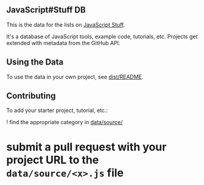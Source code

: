JavaScript#Stuff DB
---

This is the data for the lists on [JavaScript Stuff](https://www.javascriptstuff.com/).

It's a database of JavaScript tools, example code, tutorials, etc. Projects get extended with metadata from the GitHub API.



Using the Data
---

To use the data in your own project, see [dist/README](dist/README.md).



Contributing
---

To add your starter project, tutorial, etc.:

! find the appropriate category in [data/source/](data/source)
# submit a pull request with your project URL to the `data/source/<x>.js` file
 
